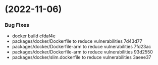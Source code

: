 #  (2022-11-06)


### Bug Fixes

* docker build cfdaf4e
* packages/docker/Dockerfile to reduce vulnerabilities 7d43d77
* packages/docker/Dockerfile-arm to reduce vulnerabilities 7fd23ac
* packages/docker/Dockerfile-arm to reduce vulnerabilities 93d2550
* packages/docker/slim.dockerfile to reduce vulnerabilities 3aeee37



